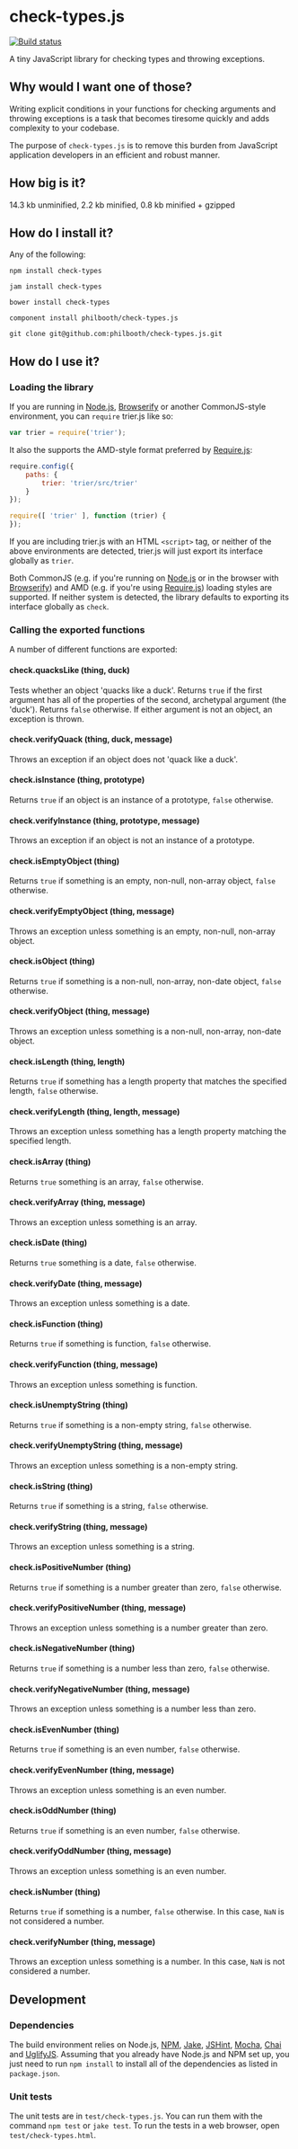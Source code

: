# check-types.js

[![Build status][ci-image]][ci-status]

A tiny JavaScript library
for checking types
and throwing exceptions.

## Why would I want one of those?

Writing explicit conditions
in your functions
for checking arguments
and throwing exceptions
is a task that
becomes tiresome quickly
and adds complexity
to your codebase.

The purpose of `check-types.js`
is to remove this burden
from JavaScript application developers
in an efficient and robust manner.

## How big is it?

14.3 kb unminified, 2.2 kb minified, 0.8 kb minified + gzipped

## How do I install it?

Any of the following:

```
npm install check-types

jam install check-types

bower install check-types

component install philbooth/check-types.js

git clone git@github.com:philbooth/check-types.js.git
```

## How do I use it?

### Loading the library

If you are running in
[Node.js][node],
[Browserify]
or another CommonJS-style
environment,
you can `require`
trier.js like so:

```javascript
var trier = require('trier');
```

It also the supports
the AMD-style format
preferred by [Require.js][require]:

```javascript
require.config({
    paths: {
        trier: 'trier/src/trier'
    }
});

require([ 'trier' ], function (trier) {
});
```

If you are
including trier.js
with an HTML `<script>` tag,
or neither of the above environments
are detected,
trier.js will just export its interface globally
as `trier`.

Both
CommonJS
(e.g.
if you're running on [Node.js][node]
or in the browser with [Browserify])
and AMD
(e.g. if you're using [Require.js][require])
loading styles are supported.
If neither system is detected,
the library defaults to
exporting its interface globally
as `check`.

### Calling the exported functions

A number of different functions are exported:

#### check.quacksLike (thing, duck)

Tests whether an object 'quacks like a duck'.
Returns `true`
if the first argument has all of the properties
of the second, archetypal argument (the 'duck').
Returns `false` otherwise.
If either argument is not an object,
an exception is thrown.

#### check.verifyQuack (thing, duck, message)

Throws an exception
if an object does not 'quack like a duck'.

#### check.isInstance (thing, prototype)

Returns `true` if an object is an instance of a prototype,
`false` otherwise.

#### check.verifyInstance (thing, prototype, message)

Throws an exception if an object is not an instance of a prototype.

#### check.isEmptyObject (thing)

Returns `true` if something is an empty, non-null, non-array object,
`false` otherwise.

#### check.verifyEmptyObject (thing, message)

Throws an exception unless something is an empty, non-null, non-array object.

#### check.isObject (thing)

Returns `true` if something is a non-null, non-array, non-date object,
`false` otherwise.

#### check.verifyObject (thing, message)

Throws an exception unless something is a non-null, non-array, non-date object.

#### check.isLength (thing, length)

Returns `true` if something has a length property
that matches the specified length,
`false` otherwise.

#### check.verifyLength (thing, length, message)

Throws an exception unless something has a length property
matching the specified length.

#### check.isArray (thing)

Returns `true` something is an array,
`false` otherwise.

#### check.verifyArray (thing, message)

Throws an exception unless something is an array.

#### check.isDate (thing)

Returns `true` something is a date,
`false` otherwise.

#### check.verifyDate (thing, message)

Throws an exception unless something is a date.

#### check.isFunction (thing)

Returns `true` if something is function,
`false` otherwise.

#### check.verifyFunction (thing, message)

Throws an exception unless something is function.

#### check.isUnemptyString (thing)

Returns `true` if something is a non-empty string,
`false` otherwise.

#### check.verifyUnemptyString (thing, message)

Throws an exception unless something is a non-empty string.

#### check.isString (thing)

Returns `true` if something is a string,
`false` otherwise.

#### check.verifyString (thing, message)

Throws an exception unless something is a string.

#### check.isPositiveNumber (thing)

Returns `true` if something is a number
greater than zero,
`false` otherwise.

#### check.verifyPositiveNumber (thing, message)

Throws an exception unless something is a number
greater than zero.

#### check.isNegativeNumber (thing)

Returns `true` if something is a number
less than zero,
`false` otherwise.

#### check.verifyNegativeNumber (thing, message)

Throws an exception unless something is a number
less than zero.

#### check.isEvenNumber (thing)

Returns `true` if something is an even number,
`false` otherwise.

#### check.verifyEvenNumber (thing, message)

Throws an exception unless something is an even number.

#### check.isOddNumber (thing)

Returns `true` if something is an even number,
`false` otherwise.

#### check.verifyOddNumber (thing, message)

Throws an exception unless something is an even number.

#### check.isNumber (thing)

Returns `true` if something is a number,
`false` otherwise.
In this case, `NaN` is not considered a number.

#### check.verifyNumber (thing, message)

Throws an exception unless something is a number.
In this case, `NaN` is not considered a number.

## Development

### Dependencies

The build environment relies on
Node.js,
[NPM],
[Jake],
[JSHint],
[Mocha],
[Chai] and
[UglifyJS].
Assuming that you already have Node.js and NPM set up,
you just need to run `npm install` to
install all of the dependencies as listed in `package.json`.

### Unit tests

The unit tests are in `test/check-types.js`.
You can run them with the command `npm test` or `jake test`.
To run the tests in a web browser,
open `test/check-types.html`.

[ci-image]: https://secure.travis-ci.org/philbooth/check-types.js.png?branch=master
[ci-status]: http://travis-ci.org/#!/philbooth/check-types.js
[node]: http://nodejs.org/
[browserify]: http://browserify.org/
[require]: http://requirejs.org/
[npm]: https://npmjs.org/
[jake]: https://github.com/mde/jake
[jshint]: https://github.com/jshint/node-jshint
[mocha]: http://visionmedia.github.com/mocha
[chai]: http://chaijs.com/
[uglifyjs]: https://github.com/mishoo/UglifyJS

